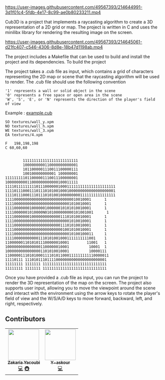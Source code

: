 https://user-images.githubusercontent.com/49567393/214644991-3d1f01c4-5fdb-4e17-8c99-ae0b80233211.mp4

Cub3D is a project that implements a raycasting algorithm to create a 3D representation of a 2D grid or map. The project is written in C and uses the minilibx library for rendering the resulting image on the screen.

https://user-images.githubusercontent.com/49567393/214645061-d21fc407-c546-4306-8d8e-18b47d1198ab.mp4


The project includes a Makefile that can be used to build and install the project and its dependencies. To build  the project

The project takes a .cub file as input, which contains a grid of characters representing the 2D map or scene that the raycasting algorithm will be used to render. The .cub file should use the following convention


    '1' represents a wall or solid object in the scene
    '0' represents a free space or open area in the scene
    'W', 'S', 'E', or 'N' represents the direction of the player's field of view

Example : [example.cub](./map/younes.cub)

```
SO textures/wall_y.xpm
NO textures/wall_h.xpm
WE textures/wall_3.xpm
EA textures/4.xpm

F   198,198,198
C 60,60,60


        1111111111111111111111111
        1000000000110000000000001
        1011000001110011100000111
        100100000000001 100000001
111111111011000001110011100000001
100000000011000000000000100011111
11110111111111011100000010001111111111111111111111
11110111000111011101010010001000000000000000000001
11110111000111011101010010000000001111111111111111
111100000000000000000000000000010010001      1
111100000000000000000000000001010010001      1
111100000001000000100000010101010010001      1
11110000001010000N0101000000000101001001      1
111100000001000000000000011101010010001      1
111100000000000000000000000001010010001      1
111100000000000000000000011101010010001      1
111100000000000000000000001001010010001      1
1111000000000000000000000000010100100011     1
11110000000000011101010010001111111111001    1
11000000110101011100000010001        11001   1
10000000000000001100000010001         10001  1
10000000000000001101010010001         10000111
11000001110101000111101011000111111111110000011
11110111 1110101110111100000000000000000000001
11111111 1111111 11111111111111111111111111111
11111111 1111111 11111111111111111111111111111
```

Once you have provided a .cub file as input, you can run the project to render the 3D representation of the map on the screen. The project also supports user input, allowing you to move the viewpoint around the scene and interact with the environment using the arrow keys to rotate the player's field of view and the W/S/A/D keys to move forward, backward, left, and right, respectively.

## Contributors

<!-- ALL-CONTRIBUTORS-LIST:START - Do not remove or modify this section -->
<!-- prettier-ignore-start -->
<!-- markdownlint-disable -->
<table>
  <tr>
    <td align="center"><a href="https://github.com/YOPll"><img src="https://avatars.githubusercontent.com/u/49567393?v=4" width="100px;" alt=""/><br /><sub><b>Zakaria Yacoubi</b></sub></a><br /><a href="YOPIIIIIIIII" title="Code">💻</a> <a href="#Cub3D Projection" title="Code">🚇</a></td>
    <td align="center"><a href="https://github.com/Y-askour"><img src="https://avatars.githubusercontent.com/u/66399701?v=4" width="100px;" alt=""/><br /><sub><b>Y-askour</b></sub></a><br /><a href="Y-askour" title="Code">💻</a></td>
  </tr>
</table>

<!-- markdownlint-enable -->
<!-- prettier-ignore-end -->
<!-- ALL-CONTRIBUTORS-LIST:END -->
